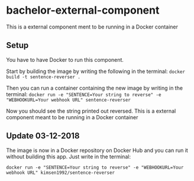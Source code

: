 # bachelor-external-component
This is a external component ment to be running in a Docker container

## Setup
You have to have Docker to run this component.

Start by building the image by writing the following in the terminal:
```docker build -t sentence-reverser .```

Then you can run a container containing the new image by writing in the terminal:
```docker run -e "SENTENCE=Your string to reverse" -e "WEBHOOKURL=Your webhook URL" sentence-reverser ```

Now you should see the string printed out reversed.
This is a external component meant to be running in a Docker container

## Update 03-12-2018
The image is now in a Docker repository on Docker Hub and you can run it without building this app. Just write in the terminal:

```docker run -e "SENTENCE=Your string to reverse" -e "WEBHOOKURL=Your webhook URL" kimsen1992/sentence-reverser```
